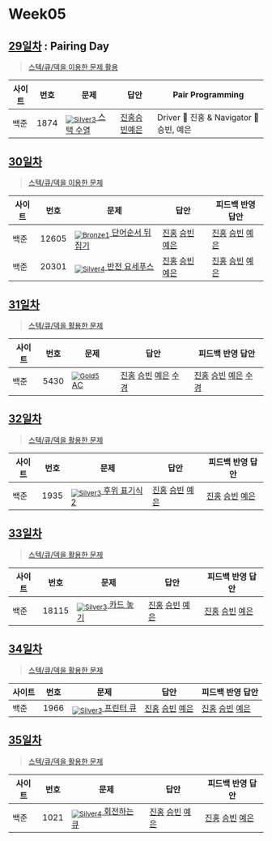 <!-- tier 리스트 S -->
[Unrated]: https://user-images.githubusercontent.com/33937365/126247607-85783912-c11a-4d50-ac36-8cc7dcb75cd2.png
[Bronze5]: https://user-images.githubusercontent.com/33937365/126247611-e362d727-17a4-4737-a232-5827e185ab7c.png
[Bronze4]: https://user-images.githubusercontent.com/33937365/126247612-89cbc675-e1d4-43a2-950b-1cb014dca697.png
[Bronze3]: https://user-images.githubusercontent.com/33937365/126247613-b8408610-7bc4-40f8-804f-a30a45ddbb68.png
[Bronze2]: https://user-images.githubusercontent.com/33937365/126247614-d85dc6ff-a520-4c00-82bd-eb593b156bd8.png
[Bronze1]: https://user-images.githubusercontent.com/33937365/126247616-04b2ab30-9891-4b7b-8cb4-38e99b97e834.png
[Silver5]: https://user-images.githubusercontent.com/33937365/126247618-38c5c905-672b-4d75-808e-8a7d45ea577d.png
[Silver4]: https://user-images.githubusercontent.com/33937365/126247620-ba2d1b96-b0aa-4b88-80c5-71569c69bbc3.png
[Silver3]: https://user-images.githubusercontent.com/33937365/126247621-1b55b7f4-3a79-4348-8a63-f00c1813853e.png
[Silver2]: https://user-images.githubusercontent.com/33937365/126247622-a83b30a9-6618-4593-b775-6f6730afd3f6.png
[Silver1]: https://user-images.githubusercontent.com/33937365/126247625-8d82f8ab-6f95-4ef8-a243-be31f548596e.png
[Gold5]: https://user-images.githubusercontent.com/33937365/126247627-2979d4d5-915a-4c4e-adb7-c171f9bafe28.png
[Gold4]: https://user-images.githubusercontent.com/33937365/126247629-b24e1e24-4579-450f-bc3c-f166361091dd.png
[Gold3]: https://user-images.githubusercontent.com/33937365/126247630-80fb15af-debc-451d-a937-6c9c6bfa693b.png
[Gold2]: https://user-images.githubusercontent.com/33937365/126247633-7112f6a6-57da-4d1d-953f-5414ba8ffc3d.png
[Gold1]: https://user-images.githubusercontent.com/33937365/126247635-42bd3af9-e129-4379-b44a-22d75de3def6.png
[Platinum5]: https://user-images.githubusercontent.com/33937365/126247636-763e3bc4-43a9-4724-8ce1-c2288aecb636.png
[Platinum4]: https://user-images.githubusercontent.com/33937365/126247637-af30d243-2771-4966-b0bb-0901b9fd4989.png
[Platinum3]: https://user-images.githubusercontent.com/33937365/126247640-cfd654db-86d8-42a9-8d1b-0f3494758330.png
[Platinum2]: https://user-images.githubusercontent.com/33937365/126247641-3e60e9a6-5116-4005-a87d-bfb59969c87a.png
[Platinum1]: https://user-images.githubusercontent.com/33937365/126247643-23bba5ac-52c4-442a-a88a-2eb8998f6446.png
[Diamond5]: https://user-images.githubusercontent.com/33937365/126247645-870445bf-25d9-45ce-9c07-a25949ffad21.png
[Diamond4]: https://user-images.githubusercontent.com/33937365/126247646-b2d7e328-c205-448d-a5bf-c6294c07edaa.png
[Diamond3]: https://user-images.githubusercontent.com/33937365/126247647-db568f94-882f-410c-bd1b-63d49c87623c.png
[Diamond2]: https://user-images.githubusercontent.com/33937365/126247648-52f92f07-0fb9-4b1d-a344-6e9b81d81044.png
[Diamond1]: https://user-images.githubusercontent.com/33937365/126247649-4d068f63-f5e1-40df-910e-dceeb2b7de99.png
[Ruby5]: https://user-images.githubusercontent.com/33937365/126247652-94013ea7-9a96-4068-b922-01535c85801d.png
[Ruby4]: https://user-images.githubusercontent.com/33937365/126247655-a10f7077-6341-416e-938c-b500b7022aca.png
[Ruby3]: https://user-images.githubusercontent.com/33937365/126247656-d0e16a36-5080-4585-a465-4e4f5302beef.png
[Ruby2]: https://user-images.githubusercontent.com/33937365/126247659-1d249660-02a2-4a95-966f-074f99df70fe.png
[Ruby1]: https://user-images.githubusercontent.com/33937365/126247660-8e0d236d-eaef-42b3-8983-28f9e6c94ff9.png
<!-- tier 리스트 E -->

# Week05

## [29일차](Day29) : Pairing Day

> [스텍/큐/덱을 이용한 문제 활용](https://www.acmicpc.net/group/workbook/view/9797/29606)

| 사이트 | 번호 | 문제                                              | 답안                                         | Pair Programming                         |
| ------ | ---- | ------------------------------------------------- | -------------------------------------------- | ---------------------------------------- |
| 백준   | 1874 | [<sub>![Silver3]</sub> 스택 수열](https://www.acmicpc.net/problem/1874) | [진홍승빈예은](Day29/boj1874_kjhwsblye.java) | Driver 🚗 진홍 & Navigator 🧭 승빈, 예은 |

## [30일차](Day30)

> [스텍/큐/덱을 이용한 문제](https://www.acmicpc.net/group/workbook/view/9797/29665)

| 사이트 | 번호  | 문제                                                     | 답안                                                                                          | 피드백 반영 답안                                                                              |
| ------ | ----- | -------------------------------------------------------- | --------------------------------------------------------------------------------------------- | --------------------------------------------------------------------------------------------- |
| 백준   | 12605 | [<sub>![Bronze1]</sub> 단어순서 뒤집기](https://www.acmicpc.net/problem/12605) | [진홍](Day30/boj12605_kjh.java) [승빈](Day30/boj12605_wsb.java) [예은](Day30/boj12605_lye.cs) | [진홍](Day30/boj12605_kjh.java) [승빈](Day30/boj12605_wsb.java) [예은](Day30/boj12605_lye.cs) |
| 백준   | 20301 | [<sub>![Silver4]</sub> 반전 요세푸스](https://www.acmicpc.net/problem/20301)   | [진홍](Day30/boj20301_kjh.java) [승빈](Day30/boj20301_wsb.java) [예은](Day30/boj20301_lye.cs) | [진홍](Day30/boj20301_kjh.java) [승빈](Day30/boj20301_wsb.java) [예은](Day30/boj20301_lye.cs) |

## [31일차](Day31)

> [스텍/큐/덱을 활용한 문제](https://www.acmicpc.net/group/workbook/view/9797/29725)

| 사이트 | 번호 | 문제                                       | 답안                                                                                                                                                                                 | 피드백 반영 답안                                                                                                                                                                           |
| ------ | ---- | ------------------------------------------ | ------------------------------------------------------------------------------------------------------------------------------------------------------------------------------------ | ------------------------------------------------------------------------------------------------------------------------------------------------------------------------------------------ |
| 백준   | 5430 | [<sub>![Gold5]</sub> AC](https://www.acmicpc.net/problem/5430) | [진홍](Day31/boj5430_kjh.java) [승빈](Day31/boj5430_wsb.java) [예은](Day31/boj5430_lye.cs) [수경](https://github.com/sukyeongh/Algorithm/blob/master/2021_04/20210418/bj5430_hsk.js) | [진홍](Day31/boj5430_kjh.java) [승빈](Day31/boj5430_wsb_fb.java) [예은](Day31/boj5430_lye.cs) [수경](https://github.com/sukyeongh/Algorithm/blob/master/2021_04/20210418/bj5430_hsk_fb.js) |

## [32일차](Day32)

> [스텍/큐/덱을 활용한 문제](https://www.acmicpc.net/group/workbook/view/9797/29771)

| 사이트 | 번호 | 문제                                                 | 답안                                                                                       | 피드백 반영 답안                                                                              |
| ------ | ---- | ---------------------------------------------------- | ------------------------------------------------------------------------------------------ | --------------------------------------------------------------------------------------------- |
| 백준   | 1935 | [<sub>![Silver3]</sub> 후위 표기식2](https://www.acmicpc.net/problem/1935) | [진홍](Day32/boj1935_kjh.java) [승빈](Day32/boj1935_wsb.java) [예은](Day32/boj1935_lye.cs) | [진홍](Day32/boj1935_kjh.java) [승빈](Day32/boj1935_wsb_fb.java) [예은](Day32/boj1935_lye.cs) |

## [33일차](Day33)

> [스텍/큐/덱을 활용한 문제](https://www.acmicpc.net/group/workbook/view/9797/29822)

| 사이트 | 번호  | 문제                                               | 답안                                                                                          | 피드백 반영 답안                                                                                 |
| ------ | ----- | -------------------------------------------------- | --------------------------------------------------------------------------------------------- | ------------------------------------------------------------------------------------------------ |
| 백준   | 18115 | [<sub>![Silver3]</sub> 카드 놓기](https://www.acmicpc.net/problem/18115) | [진홍](Day33/boj18115_kjh.java) [승빈](Day33/boj18115_wsb.java) [예은](Day33/boj18115_lye.cs) | [진홍](Day33/boj18115_kjh.java) [승빈](Day33/boj18115_wsb_fb.java) [예은](Day33/boj18115_lye.cs) |

## [34일차](Day34)

> [스텍/큐/덱을 활용한 문제](https://www.acmicpc.net/group/workbook/view/9797/29848)

| 사이트 | 번호 | 문제                                              | 답안                                                                                       | 피드백 반영 답안                                                                              |
| ------ | ---- | ------------------------------------------------- | ------------------------------------------------------------------------------------------ | --------------------------------------------------------------------------------------------- |
| 백준   | 1966 | [<sub>![Silver3]</sub> 프린터 큐](https://www.acmicpc.net/problem/1966) | [진홍](Day34/boj1966_kjh.java) [승빈](Day34/boj1966_wsb.java) [예은](Day34/boj1966_lye.cs) | [진홍](Day34/boj1996_kjh_fb.java) [승빈](Day34/boj1966_wsb.java) [예은](Day34/boj1966_lye.cs) |

## [35일차](Day35)

> [스텍/큐/덱을 활용한 문제](https://www.acmicpc.net/group/workbook/view/9797/29852)

| 사이트 | 번호 | 문제                                                | 답안                                                                                       | 피드백 반영 답안                                                                              |
| ------ | ---- | --------------------------------------------------- | ------------------------------------------------------------------------------------------ | --------------------------------------------------------------------------------------------- |
| 백준   | 1021 | [<sub>![Silver4]</sub> 회전하는 큐](https://www.acmicpc.net/problem/1021) | [진홍](Day35/boj1021_kjh.java) [승빈](Day35/boj1021_wsb.java) [예은](Day35/boj1021_lye.cs) | [진홍](Day35/boj1021_kjh.java) [승빈](Day35/boj1021_wsb_fb.java) [예은](Day35/boj1021_lye.cs) |
